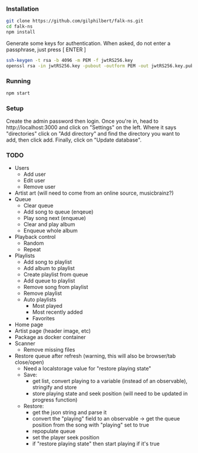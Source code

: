 
### Installation
```bash
git clone https://github.com/gilphilbert/falk-ns.git
cd falk-ns
npm install
```
Generate some keys for authentication. When asked, do not enter a passphrase, just press [ ENTER ]
```bash
ssh-keygen -t rsa -b 4096 -m PEM -f jwtRS256.key
openssl rsa -in jwtRS256.key -pubout -outform PEM -out jwtRS256.key.pub
```

### Running
```bash
npm start
```
### Setup
Create the admin password then login. Once you're in, head to http://localhost:3000 and click on "Settings" on the left. Where it says "directories" click on "Add directory" and find the directory you want to add, then click add. Finally, click on "Update database".

### TODO
* Users
    * Add user
    * Edit user
    * Remove user
* Artist art (will need to come from an online source, musicbrainz?)
* Queue
    * Clear queue
    * Add song to queue (enqeue)
    * Play song next (enqueue)
    * Clear and play album
    * Enqueue whole album
* Playback control
    * Random
    * Repeat
* Playlists
    * Add song to playlist
    * Add album to playlist
    * Create playlist from queue
    * Add queue to playlist
    * Remove song from playlist
    * Remove playlist
    * Auto playlists
        * Most played
        * Most recently added
        * Favorites
* Home page
* Artist page (header image, etc)
* Package as docker container
* Scanner
    * Remove missing files
* Restore queue after refresh (warning, this will also be browser/tab close/open)
    * Need a localstorage value for "restore playing state"
    * Save:
        * get list, convert playing to a variable (instead of an observable), stringify and store
        * store playing state and seek position (will need to be updated in progress function)
    * Restore:
        * get the json string and parse it
        * convert the "playing" field to an observable -> get the queue position from the song with "playing" set to true
        * repopulate queue
        * set the player seek position
        * if "restore playing state" then start playing if it's true